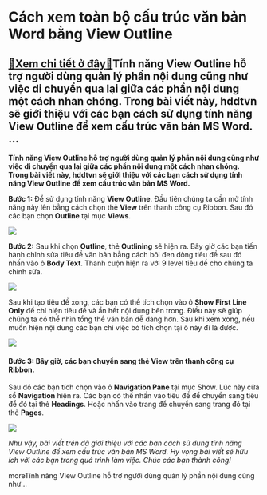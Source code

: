 Cách xem toàn bộ cấu trúc văn bản Word bằng View Outline
========================================================

[:gift:Xem chi tiết ở đây:gift:](https://hddtvn.com/cach-xem-toan-bo-cau-truc-van-ban-word-bang-view-outline/)Tính năng View Outline hỗ trợ người dùng quản lý phần nội dung cũng như việc di chuyển qua lại giữa các phần nội dung một cách nhan chóng. Trong bài viết này, hddtvn sẽ giới thiệu với các bạn cách sử dụng tính năng View Outline để xem cấu trúc văn bản MS Word. …
----------------------------------------------------------------------------------------------------------------------------------------------------------------------------------------------------------------------------------------------------------------------

**Tính năng View Outline hỗ trợ người dùng quản lý phần nội dung cũng như việc di chuyển qua lại giữa các phần nội dung một cách nhan chóng. Trong bài viết này, hddtvn sẽ giới thiệu với các bạn cách sử dụng tính năng View Outline để xem cấu trúc văn bản MS Word.**


**Bước 1:** Để sử dụng tính năng **View Outline**. Đầu tiên chúng ta cần mở tính năng này lên bằng cách chọn thẻ **View** trên thanh công cụ Ribbon. Sau đó các bạn chọn **Outline** tại mục **Views**.


![](https://hddtvn.com/wp-content/uploads/2021/01/thUa3Ok.png)


**Bước 2:** Sau khi chọn **Outline**, thẻ **Outlining** sẽ hiện ra. Bây giờ các bạn tiến hành chỉnh sửa tiêu đề văn bản bằng cách bôi đen dòng tiêu đề sau đó nhấn vào ô **Body Text**. Thanh cuộn hiện ra với 9 level tiêu đề cho chúng ta chỉnh sửa.


![](https://hddtvn.com/wp-content/uploads/2021/01/a3yPOTR.png)


Sau khi tạo tiêu đề xong, các bạn có thể tích chọn vào ô **Show First Line Only** để chỉ hiện tiêu đề và ẩn hết nội dung bên trong. Điều này sẽ giúp chúng ta có thể nhìn tổng thể văn bản dễ dàng hơn. Sau khi xem xong, nếu muốn hiện nội dung các bạn chỉ việc bỏ tích chọn tại ô này đi là được.


![](https://hddtvn.com/wp-content/uploads/2021/01/d0VmNJd.png)


#### **Bước 3:** Bây giờ, các bạn chuyển sang thẻ **View** trên thanh công cụ Ribbon.


Sau đó các bạn tích chọn vào ô **Navigation Pane** tại mục Show. Lúc này cửa sổ **Navigation** hiện ra. Các bạn có thể nhấn vào tiêu đề để chuyển sang tiêu đề đó tại thẻ **Headings**. Hoặc nhấn vào trang để chuyển sang trang đó tại thẻ **Pages**.


![](https://hddtvn.com/wp-content/uploads/2021/01/NUU23Kq.png)


*Như vậy, bài viết trên đã giới thiệu với các bạn cách sử dụng tính năng View Outline để xem cấu trúc văn bản MS Word. Hy vọng bài viết sẽ hữu ích với các bạn trong quá trình làm việc. Chúc các bạn thành công!*


moreTính năng View Outline hỗ trợ người dùng quản lý phần nội dung cũng như…

